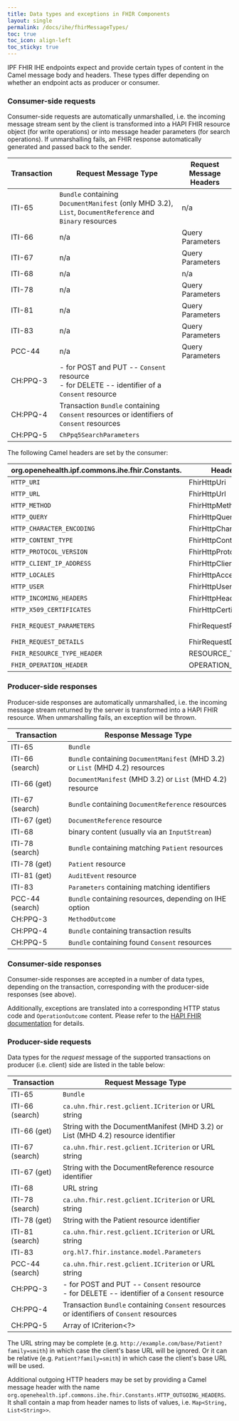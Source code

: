 ```yaml
---
title: Data types and exceptions in FHIR Components
layout: single
permalink: /docs/ihe/fhirMessageTypes/
toc: true
toc_icon: align-left
toc_sticky: true
---
```



IPF FHIR IHE endpoints expect and provide certain types of content in the Camel message body and headers.
These types differ depending on whether an endpoint acts as producer or consumer.

### Consumer-side requests

Consumer-side requests are automatically unmarshalled, i.e. the incoming message stream sent by the client 
is transformed into a HAPI FHIR resource object (for write operations) or into message header parameters
 (for search operations).
If unmarshalling fails, an FHIR response automatically generated and passed back to the sender.

| Transaction | Request Message Type                                                                                      | Request Message Headers |
|-------------|-----------------------------------------------------------------------------------------------------------|-------------------------|
| ITI-65      | `Bundle` containing `DocumentManifest` (only MHD 3.2), `List`, `DocumentReference` and `Binary` resources | n/a                     |
| ITI-66 	    | n/a                                                                                                       | Query Parameters        |
| ITI-67      | n/a                                                                                                       | Query Parameters        |
| ITI-68 	    | n/a                                                                                                       | n/a                     |
| ITI-78      | n/a                                                                                                       | Query Parameters        |
| ITI-81 	    | n/a                                                                                                       | Query Parameters        |
| ITI-83 	    | n/a                                                                                                       | Query Parameters        |
| PCC-44 	    | n/a                                                                                                       | Query Parameters        |
| CH:PPQ-3    | - for POST and PUT -- `Consent` resource<br/>- for DELETE -- identifier of a `Consent` resource           |                         | 
| CH:PPQ-4    | Transaction `Bundle` containing `Consent` resources or identifiers of `Consent` resources                 |                         |
| CH:PPQ-5    | `ChPpq5SearchParameters`                                                                                  |                         |

The following Camel headers are set by the consumer:

| org.openehealth.ipf.commons.ihe.fhir.Constants. | Header Name               | Content                                                                                     |
|-------------------------------------------------|---------------------------|---------------------------------------------------------------------------------------------|
| `HTTP_URI`                                      | FhirHttpUri               | `HttpServletRequest#getRequestURI()`                                                        |
| `HTTP_URL`                                      | FhirHttpUrl               | `HttpServletRequest#getRequestURL().toString()`                                             |
| `HTTP_METHOD`                                   | FhirHttpMethod            | `HttpServletRequest#getMethod()`                                                            |
| `HTTP_QUERY`                                    | FhirHttpQuery             | `httpServletRequest.getQueryString()`                                                       |
| `HTTP_CHARACTER_ENCODING`                       | FhirHttpCharacterEncoding | `httpServletRequest.getCharacterEncoding()`                                                 |
| `HTTP_CONTENT_TYPE`                             | FhirHttpContentType       | `httpServletRequest.getContentType()`                                                       |
| `HTTP_PROTOCOL_VERSION`                         | FhirHttpProtocolVersion   | `httpServletRequest.getProtocol()`                                                          |
| `HTTP_CLIENT_IP_ADDRESS`                        | FhirHttpClientIpAddress   | `httpServletRequest.getRemoteAddr()`                                                        |
| `HTTP_LOCALES`                                  | FhirHttpAcceptLanguage    | `Collections.list(httpServletRequest.getLocales())`                                         |
| `HTTP_USER`                                     | FhirHttpUserPrincipal     | `httpServletRequest.getUserPrincipal()`                                                     |
| `HTTP_INCOMING_HEADERS`                         | FhirHttpHeaders           | `Map<String, List<String>>` of HTTP headers                                                 |
| `HTTP_X509_CERTIFICATES`                        | FhirHttpCertificates      | `httpServletRequest.getAttribute(X509Certificate.class.getName())`                          |
| `FHIR_REQUEST_PARAMETERS`                       | FhirRequestParameters     | for Queries: Subclass of `FhirSearchParameters`, containing all populated search parameters |
| `FHIR_REQUEST_DETAILS`                          | FhirRequestDetails        | HAPI FHIR `RequestDetails` object                                                           |
| `FHIR_RESOURCE_TYPE_HEADER`                     | RESOURCE_TYPE_HEADER      | Type of FHIR resource the current requests refers to                                        |
| `FHIR_OPERATION_HEADER`                         | OPERATION_HEADER          | FHIR operation of the current request                                                       |

### Producer-side responses

Producer-side responses are automatically unmarshalled, i.e. the incoming message stream returned by the server 
is transformed into a HAPI FHIR resource. When unmarshalling fails, an exception will be thrown.

| Transaction     | Response Message Type                                                          |
|-----------------|--------------------------------------------------------------------------------|
| ITI-65          | `Bundle`                                                                       |
| ITI-66 (search) | `Bundle` containing `DocumentManifest` (MHD 3.2) or `List` (MHD 4.2) resources |
| ITI-66 (get)    | `DocumentManifest` (MHD 3.2) or `List` (MHD 4.2) resource                      |
| ITI-67 (search) | `Bundle` containing `DocumentReference` resources                              |
| ITI-67 (get)    | `DocumentReference` resource                                                   |
| ITI-68 	        | binary content (usually via an `InputStream`)                                  |
| ITI-78 (search) | `Bundle` containing matching `Patient` resources                               |
| ITI-78 (get)    | `Patient` resource                                                             |
| ITI-81 (get)    | `AuditEvent` resource                                                          |
| ITI-83          | `Parameters` containing matching identifiers                                   |
| PCC-44 (search) | `Bundle` containing resources, depending on IHE option                         |
| CH:PPQ-3        | `MethodOutcome`                                                                |
| CH:PPQ-4        | `Bundle` containing transaction results                                        |
| CH:PPQ-5        | `Bundle` containing found `Consent` resources                                  |

### Consumer-side responses

Consumer-side responses are accepted in a number of data types, depending on the transaction, corresponding with
the producer-side responses (see above).

Additionally, exceptions are translated into a corresponding HTTP status code and `OperationOutcome` content.
Please refer to the [HAPI FHIR documentation](http://hapifhir.io/doc_rest_server.html#ExceptionError_Handling)
for details.

### Producer-side requests

Data types for the *request* message of the supported transactions on producer (i.e. client) side are listed in the table below:

| Transaction     | Request Message Type                                                                            |
|-----------------|-------------------------------------------------------------------------------------------------| 
| ITI-65          | `Bundle`                                                                                        |
| ITI-66 (search) | `ca.uhn.fhir.rest.gclient.ICriterion` or URL string                                             |
| ITI-66 (get)    | String with the DocumentManifest (MHD 3.2) or List (MHD 4.2)  resource identifier               |
| ITI-67 (search) | `ca.uhn.fhir.rest.gclient.ICriterion` or URL string                                             |
| ITI-67 (get)    | String with the DocumentReference resource identifier                                           |
| ITI-68 	        | URL string                                                                                      |
| ITI-78 (search) | `ca.uhn.fhir.rest.gclient.ICriterion` or URL string                                             |
| ITI-78 (get)    | String with the Patient resource identifier                                                     |
| ITI-81 (search) | `ca.uhn.fhir.rest.gclient.ICriterion` or URL string                                             |
| ITI-83          | `org.hl7.fhir.instance.model.Parameters`                                                        |
| PCC-44 (search) | `ca.uhn.fhir.rest.gclient.ICriterion` or URL string                                             |
| CH:PPQ-3        | - for POST and PUT -- `Consent` resource<br/>- for DELETE -- identifier of a `Consent` resource |
| CH:PPQ-4        | Transaction `Bundle` containing `Consent` resources or identifiers of `Consent` resources       |
| CH:PPQ-5        | Array of ICriterion<?>                                                                          |

The URL string may be complete (e.g. `http://example.com/base/Patient?family=smith`) in which case the client's base URL will be ignored. 
Or it can be relative (e.g. `Patient?family=smith`) in which case the client's base URL will be used.

Additional outgoing HTTP headers may be set by providing a Camel message header with the 
name `org.openehealth.ipf.commons.ihe.fhir.Constants.HTTP_OUTGOING_HEADERS`.  
It shall contain a map from header names to lists of values, i.e. `Map<String, List<String>>`.
